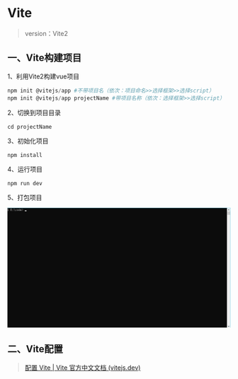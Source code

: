 # Vite

> version：Vite2
>

## 一、Vite构建项目

1、利用Vite2构建vue项目

```powershell
npm init @vitejs/app #不带项目名（依次：项目命名>>选择框架>>选择script）
npm init @vitejs/app projectName #带项目名称（依次：选择框架>>选择script）
```
2、切换到项目目录

```shell
cd projectName
```

3、初始化项目

```shell
npm install
```

4、运行项目

```shell
npm run dev
```

5、打包项目

![vue-vite](vue-vite.assets/vue-vite-1621035532995.gif)

## 二、Vite配置

> [配置 Vite | Vite 官方中文文档 (vitejs.dev)](https://cn.vitejs.dev/config/#cachedir)

